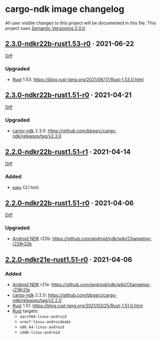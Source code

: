 cargo-ndk image changelog
=========================

All user visible changes to this project will be documented in this file. This project uses [Semantic Versioning 2.0.0].




## [2.3.0-ndkr22b-rust1.53-r0] · 2021-06-22
[2.3.0-ndkr22b-rust1.53-r0]: /../../tree/2.3.0-ndkr22b-rust1.53-r0

[Diff](/../../compare/2.3.0-ndkr22b-rust1.51-r0...2.3.0-ndkr22b-rust1.53-r0)

### Upgraded

- [Rust] 1.53: <https://blog.rust-lang.org/2021/06/17/Rust-1.53.0.html>




## [2.3.0-ndkr22b-rust1.51-r0] · 2021-04-21
[2.3.0-ndkr22b-rust1.51-r0]: /../../tree/2.3.0-ndkr22b-rust1.51-r0

[Diff](/../../compare/2.2.0-ndkr22b-rust1.51-r1...2.3.0-ndkr22b-rust1.51-r0)

### Upgraded

- [cargo-ndk] 2.3.0: <https://github.com/bbqsrc/cargo-ndk/releases/tag/v2.3.0>




## [2.2.0-ndkr22b-rust1.51-r1] · 2021-04-14
[2.2.0-ndkr22b-rust1.51-r1]: /../../tree/2.2.0-ndkr22b-rust1.51-r1

[Diff](/../../compare/2.2.0-ndkr22b-rust1.51-r0...2.2.0-ndkr22b-rust1.51-r1)

### Added

- [`make`] CLI tool.




## [2.2.0-ndkr22b-rust1.51-r0] · 2021-04-06
[2.2.0-ndkr22b-rust1.51-r0]: /../../tree/2.2.0-ndkr22b-rust1.51-r0

[Diff](/../../compare/2.2.0-ndkr21e-rust1.51-r0...2.2.0-ndkr22b-rust1.51-r0)

### Upgraded

- [Android NDK] r22b: <https://github.com/android/ndk/wiki/Changelog-r22#r22b>




## [2.2.0-ndkr21e-rust1.51-r0] · 2021-04-06
[2.2.0-ndkr21e-rust1.51-r0]: /../../tree/2.2.0-ndkr21e-rust1.51-r0

### Added

- [Android NDK] r21e: <https://github.com/android/ndk/wiki/Changelog-r21#r21e>
- [cargo-ndk] 2.2.0: <https://github.com/bbqsrc/cargo-ndk/releases/tag/v2.2.0>
- [Rust] 1.51: <https://blog.rust-lang.org/2021/03/25/Rust-1.51.0.html>
- [Rust] targets:
    - `aarch64-linux-android`
    - `armv7-linux-androideabi`
    - `x86_64-linux-android`
    - `i686-linux-android`





[Android NDK]: https://developer.android.com/ndk
[cargo-ndk]: https://crates.io/crates/cargo-ndk
[Rust]: https://www.rust-lang.org
[Semantic Versioning 2.0.0]: https://semver.org

[`make`]: https://www.gnu.org/software/make/manual/make.html
